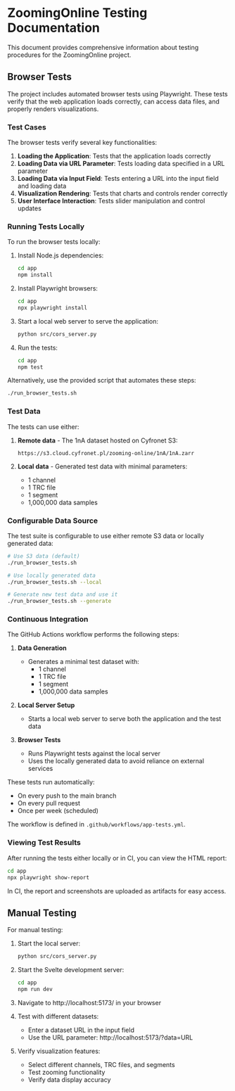 # ZoomingOnline Testing Documentation

This document provides comprehensive information about testing procedures for the ZoomingOnline project.

## Browser Tests

The project includes automated browser tests using Playwright. These tests verify that the web application loads correctly, can access data files, and properly renders visualizations.

### Test Cases

The browser tests verify several key functionalities:

1. **Loading the Application**: Tests that the application loads correctly
2. **Loading Data via URL Parameter**: Tests loading data specified in a URL parameter
3. **Loading Data via Input Field**: Tests entering a URL into the input field and loading data
4. **Visualization Rendering**: Tests that charts and controls render correctly
5. **User Interface Interaction**: Tests slider manipulation and control updates

### Running Tests Locally

To run the browser tests locally:

1. Install Node.js dependencies:
   ```bash
   cd app
   npm install
   ```

2. Install Playwright browsers:
   ```bash
   cd app
   npx playwright install
   ```

3. Start a local web server to serve the application:
   ```bash
   python src/cors_server.py
   ```

4. Run the tests:
   ```bash
   cd app
   npm test
   ```

Alternatively, use the provided script that automates these steps:
```bash
./run_browser_tests.sh
```

### Test Data

The tests can use either:

1. **Remote data** - The 1nA dataset hosted on Cyfronet S3:
   ```
   https://s3.cloud.cyfronet.pl/zooming-online/1nA/1nA.zarr
   ```

2. **Local data** - Generated test data with minimal parameters:
   - 1 channel
   - 1 TRC file
   - 1 segment
   - 1,000,000 data samples

### Configurable Data Source

The test suite is configurable to use either remote S3 data or locally generated data:

```bash
# Use S3 data (default)
./run_browser_tests.sh

# Use locally generated data
./run_browser_tests.sh --local

# Generate new test data and use it
./run_browser_tests.sh --generate
```

### Continuous Integration

The GitHub Actions workflow performs the following steps:

1. **Data Generation**
   - Generates a minimal test dataset with:
     - 1 channel
     - 1 TRC file
     - 1 segment
     - 1,000,000 data samples

2. **Local Server Setup**
   - Starts a local web server to serve both the application and the test data

3. **Browser Tests**
   - Runs Playwright tests against the local server
   - Uses the locally generated data to avoid reliance on external services

These tests run automatically:
- On every push to the main branch
- On every pull request
- Once per week (scheduled)

The workflow is defined in `.github/workflows/app-tests.yml`.

### Viewing Test Results

After running the tests either locally or in CI, you can view the HTML report:

```bash
cd app
npx playwright show-report
```

In CI, the report and screenshots are uploaded as artifacts for easy access.


## Manual Testing

For manual testing:

1. Start the local server:
   ```bash
   python src/cors_server.py
   ```

2. Start the Svelte development server:
   ```bash
   cd app
   npm run dev
   ```

3. Navigate to http://localhost:5173/ in your browser

4. Test with different datasets:
   - Enter a dataset URL in the input field
   - Use the URL parameter: http://localhost:5173/?data=URL
   
4. Verify visualization features:
   - Select different channels, TRC files, and segments
   - Test zooming functionality
   - Verify data display accuracy
